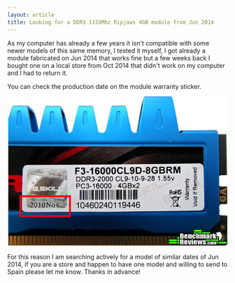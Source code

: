 ```yaml
---
layout: article
title: Looking for a DDR3 1333Mhz Ripjaws 4GB module from Jun 2014
---
```


As my computer has already a few years it isn't compatible with some newer models of this same memory, I tested it myself, I got already a module fabricated on Jun 2014 that works fine but a few weeks back I bought one on a local store from Oct 2014 that didn't work on my computer and I had to return it.

You can check the production date on the module warranty sticker.

![Ripjaws module date](/images/posts/ripjaws.jpg)

For this reason I am searching actively for a model of similar dates of Jun 2014, if you are a store and happen to have one model and willing to send to Spain please let me know. Thanks in advance!